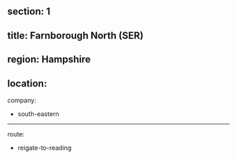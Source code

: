 section: 1
----
title: Farnborough North (SER)
----
region: Hampshire
----
location: 
----
company:
- south-eastern
----
route:
- reigate-to-reading

